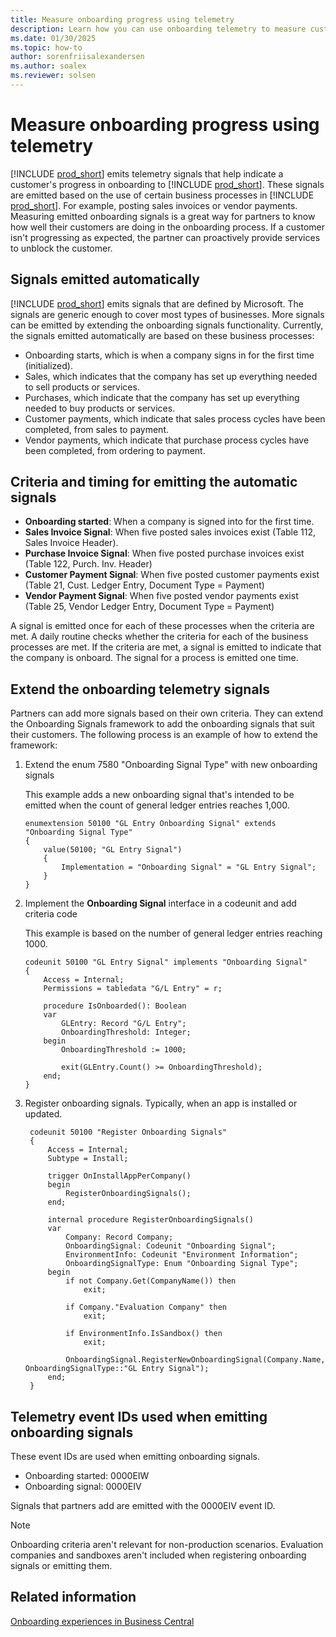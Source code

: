 ```yaml
---
title: Measure onboarding progress using telemetry
description: Learn how you can use onboarding telemetry to measure customers' progress with onboarding to Dynamics 365 Business Central.
ms.date: 01/30/2025
ms.topic: how-to
author: sorenfriisalexandersen
ms.author: soalex
ms.reviewer: solsen
---
```


# Measure onboarding progress using telemetry

[!INCLUDE [prod_short](../includes/prod_short.md)] emits telemetry signals that help indicate a customer's progress in onboarding to [!INCLUDE [prod_short](../includes/prod_short.md)]. These signals are emitted based on the use of certain business processes in [!INCLUDE [prod_short](../includes/prod_short.md)]. For example, posting sales invoices or vendor payments. Measuring emitted onboarding signals is a great way for partners to know how well their customers are doing in the onboarding process. If a customer isn't progressing as expected, the partner can proactively provide services to unblock the customer.

## Signals emitted automatically

[!INCLUDE [prod_short](../includes/prod_short.md)] emits signals that are defined by Microsoft. The signals are generic enough to cover most types of businesses. More signals can be emitted by extending the onboarding signals functionality. Currently, the signals emitted automatically are based on these business processes:

- Onboarding starts, which is when a company signs in for the first time (initialized).
- Sales, which indicates that the company has set up everything needed to sell products or services.
- Purchases, which indicate that the company has set up everything needed to buy products or services.
- Customer payments, which indicate that sales process cycles have been completed, from sales to payment.
- Vendor payments, which indicate that purchase process cycles have been completed, from ordering to payment.

## Criteria and timing for emitting the automatic signals

- **Onboarding started**: When a company is signed into for the first time.
- **Sales Invoice Signal**: When five posted sales invoices exist (Table 112, Sales Invoice Header).
- **Purchase Invoice Signal**: When five posted purchase invoices exist (Table 122, Purch. Inv. Header)
- **Customer Payment Signal**: When five posted customer payments exist (Table 21, Cust. Ledger Entry, Document Type = Payment)
- **Vendor Payment Signal**: When five posted vendor payments exist (Table 25, Vendor Ledger Entry, Document Type = Payment)

A signal is emitted once for each of these processes when the criteria are met. A daily routine checks whether the criteria for each of the business processes are met. If the criteria are met, a signal is emitted to indicate that the company is onboard. The signal for a process is emitted one time.

## Extend the onboarding telemetry signals

Partners can add more signals based on their own criteria. They can extend the Onboarding Signals framework to add the onboarding signals that suit their customers. The following process is an example of how to extend the framework:

1. Extend the enum 7580 "Onboarding Signal Type" with new onboarding signals  

    This example adds a new onboarding signal that's intended to be emitted when the count of general ledger entries reaches 1,000.

    ```AL
    enumextension 50100 "GL Entry Onboarding Signal" extends "Onboarding Signal Type"
    {
        value(50100; "GL Entry Signal")
        {
            Implementation = "Onboarding Signal" = "GL Entry Signal";
        }
    }
    ```

2. Implement the **Onboarding Signal** interface in a codeunit and add criteria code  

    This example is based on the number of general ledger entries reaching 1000.

    ```AL
    codeunit 50100 "GL Entry Signal" implements "Onboarding Signal"
    {
        Access = Internal;
        Permissions = tabledata "G/L Entry" = r;

        procedure IsOnboarded(): Boolean
        var
            GLEntry: Record "G/L Entry";
            OnboardingThreshold: Integer;
        begin
            OnboardingThreshold := 1000;

            exit(GLEntry.Count() >= OnboardingThreshold);
        end;
    }
    ```

3. Register onboarding signals. Typically, when an app is installed or updated.

   ```AL
    codeunit 50100 "Register Onboarding Signals"
    {
        Access = Internal;
        Subtype = Install;

        trigger OnInstallAppPerCompany()
        begin
            RegisterOnboardingSignals();
        end;

        internal procedure RegisterOnboardingSignals()
        var
            Company: Record Company;
            OnboardingSignal: Codeunit "Onboarding Signal";
            EnvironmentInfo: Codeunit "Environment Information";
            OnboardingSignalType: Enum "Onboarding Signal Type";
        begin
            if not Company.Get(CompanyName()) then
                exit;

            if Company."Evaluation Company" then
                exit;

            if EnvironmentInfo.IsSandbox() then
                exit;

            OnboardingSignal.RegisterNewOnboardingSignal(Company.Name, OnboardingSignalType::"GL Entry Signal");
        end;
    }
    ```

## Telemetry event IDs used when emitting onboarding signals

These event IDs are used when emitting onboarding signals.

- Onboarding started: 0000EIW
- Onboarding signal: 0000EIV

Signals that partners add are emitted with the 0000EIV event ID.

> [!NOTE]
> Onboarding criteria aren't relevant for non-production scenarios. Evaluation companies and sandboxes aren't included when registering onboarding signals or emitting them.

## Related information

[Onboarding experiences in Business Central](onboarding-experiences.md)  
